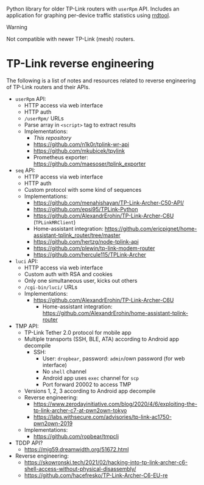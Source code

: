 Python library for older TP-Link routers with `userRpm` API.
Includes an application for graphing per-device traffic statistics using [rrdtool].

[rrdtool]: http://oss.oetiker.ch/rrdtool/

> [!WARNING]
> Not compatible with newer TP-Link (mesh) routers.


# TP-Link reverse engineering
The following is a list of notes and resources related to reverse engineering of TP-Link routers and their APIs.

* `userRpm` API:
  * HTTP access via web interface
  * HTTP auth
  * `/userRpm/` URLs
  * Parse array in `<script>` tag to extract results
  * Implementations:
    * _This repository_
    * https://github.com/n1k0r/tplink-wr-api
    * https://github.com/mkubicek/tpylink
    * Prometheus exporter: https://github.com/maesoser/tplink_exporter
* `seq` API:
  * HTTP access via web interface
  * HTTP auth
  * Custom protocol with some kind of sequences
  * Implementations:
    * https://github.com/menahishayan/TP-Link-Archer-C50-API/
    * https://github.com/epsi95/TPLink-Python
    * https://github.com/AlexandrErohin/TP-Link-Archer-C6U (`TPLinkMRClient`)
    * Home-assistant integration: https://github.com/ericpignet/home-assistant-tplink_router/tree/master
    * https://github.com/hertzg/node-tplink-api
    * https://github.com/plewin/tp-link-modem-router
    * https://github.com/hercule115/TPLink-Archer
* `luci` API:
  * HTTP access via web interface
  * Custom auth with RSA and cookies
  * Only one simultaneous user, kicks out others
  * `/cgi-bin/luci/` URLs
  * Implementations:
    * https://github.com/AlexandrErohin/TP-Link-Archer-C6U
      * Home-assistant integration: https://github.com/AlexandrErohin/home-assistant-tplink-router
* TMP API:
  * TP-Link Tether 2.0 protocol for mobile app
  * Multiple transports (SSH, BLE, ATA) according to Android app decompile
    * SSH:
      * User: `dropbear`, password: `admin`/own password (for web interface)
      * No `shell` channel
      * Android app uses `exec` channel for `scp`
      * Port forward 20002 to access TMP
  * Versions 1, 2, 3 according to Android app decompile 
  * Reverse engineering:
    * https://www.zerodayinitiative.com/blog/2020/4/6/exploiting-the-tp-link-archer-c7-at-pwn2own-tokyo
    * https://labs.withsecure.com/advisories/tp-link-ac1750-pwn2own-2019
  * Implementations:
    * https://github.com/ropbear/tmpcli
* TDDP API?
  * https://mjg59.dreamwidth.org/51672.html 
* Reverse engineering:
  * https://skowronski.tech/2021/02/hacking-into-tp-link-archer-c6-shell-access-without-physical-disassembly/
  * https://github.com/hacefresko/TP-Link-Archer-C6-EU-re
